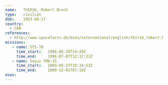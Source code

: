 ```yaml
---
name:	THIRSK, Robert Brent
type:	civilian
dob:	1953-08-17
country:
  - CAN
references:
  - http://www.spacefacts.de/bios/international/english/thirsk_robert.htm
missions:
   - name: STS-78
     time_start:   1996-06-20T14:49Z
     time_end:     1996-07-07T12:37:31Z
   - name: Soyuz TMA-15
     time_start:   2009-05-27T10:34:53Z
     time_end:     2009-12-01T07:18Z
evas:
---
```

